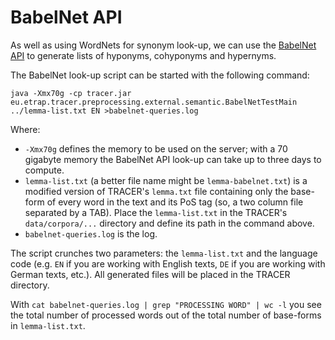 # BabelNet API

As well as using WordNets for synonym look-up, we can use the [BabelNet API](http://babelnet.org/) to generate lists of hyponyms, cohyponyms and hypernyms.

The BabelNet look-up script can be started with the following command:

```text
java -Xmx70g -cp tracer.jar eu.etrap.tracer.preprocessing.external.semantic.BabelNetTestMain ../lemma-list.txt EN >babelnet-queries.log
```

Where:

* `-Xmx70g` defines the memory to be used on the server; with a 70 gigabyte memory the BabelNet API look-up can take up to three days to compute.
* `lemma-list.txt` \(a better file name might be `lemma-babelnet.txt`\) is a modified version of TRACER's `lemma.txt` file containing only the base-form of every word in the text and its PoS tag \(so, a two column file separated by a TAB\). Place the `lemma-list.txt` in the TRACER's `data/corpora/...` directory and define its path in the command above.
* `babelnet-queries.log` is the log.

The script crunches two parameters: the `lemma-list.txt` and the language code \(e.g. `EN` if you are working with English texts, `DE` if you are working with German texts, etc.\). All generated files will be placed in the TRACER directory.

With `cat babelnet-queries.log | grep "PROCESSING WORD" | wc -l` you see the total number of processed words out of the total number of base-forms in `lemma-list.txt`.

